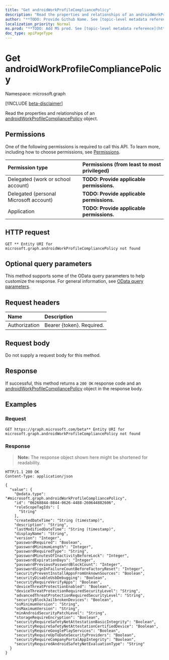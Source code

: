 ```yaml
---
title: "Get androidWorkProfileCompliancePolicy"
description: "Read the properties and relationships of an androidWorkProfileCompliancePolicy object."
author: "**TODO: Provide Github Name. See [topic-level metadata reference](https://msgo.azurewebsites.net/add/document/guidelines/metadata.html#topic-level-metadata)**"
localization_priority: Normal
ms.prod: "**TODO: Add MS prod. See [topic-level metadata reference](https://msgo.azurewebsites.net/add/document/guidelines/metadata.html#topic-level-metadata)**"
doc_type: apiPageType
---
```


# Get androidWorkProfileCompliancePolicy
Namespace: microsoft.graph

[!INCLUDE [beta-disclaimer](../../includes/beta-disclaimer.md)]

Read the properties and relationships of an [androidWorkProfileCompliancePolicy](../resources/androidworkprofilecompliancepolicy.md) object.

## Permissions
One of the following permissions is required to call this API. To learn more, including how to choose permissions, see [Permissions](/graph/permissions-reference).

|Permission type|Permissions (from least to most privileged)|
|:---|:---|
|Delegated (work or school account)|**TODO: Provide applicable permissions.**|
|Delegated (personal Microsoft account)|**TODO: Provide applicable permissions.**|
|Application|**TODO: Provide applicable permissions.**|

## HTTP request

<!-- {
  "blockType": "ignored"
}
-->
``` http
GET ** Entity URI for microsoft.graph.androidWorkProfileCompliancePolicy not found
```

## Optional query parameters
This method supports some of the OData query parameters to help customize the response. For general information, see [OData query parameters](/graph/query-parameters).

## Request headers
|Name|Description|
|:---|:---|
|Authorization|Bearer {token}. Required.|

## Request body
Do not supply a request body for this method.

## Response

If successful, this method returns a `200 OK` response code and an [androidWorkProfileCompliancePolicy](../resources/androidworkprofilecompliancepolicy.md) object in the response body.

## Examples

### Request
<!-- {
  "blockType": "request",
  "name": "get_androidworkprofilecompliancepolicy"
}
-->
``` http
GET https://graph.microsoft.com/beta** Entity URI for microsoft.graph.androidWorkProfileCompliancePolicy not found
```


### Response
>**Note:** The response object shown here might be shortened for readability.
<!-- {
  "blockType": "response",
  "truncated": true,
  "@odata.type": "microsoft.graph.androidWorkProfileCompliancePolicy"
}
-->
``` http
HTTP/1.1 200 OK
Content-Type: application/json

{
  "value": {
    "@odata.type": "#microsoft.graph.androidWorkProfileCompliancePolicy",
    "id": "06268844-8844-0626-4488-260644882606",
    "roleScopeTagIds": [
      "String"
    ],
    "createdDateTime": "String (timestamp)",
    "description": "String",
    "lastModifiedDateTime": "String (timestamp)",
    "displayName": "String",
    "version": "Integer",
    "passwordRequired": "Boolean",
    "passwordMinimumLength": "Integer",
    "passwordRequiredType": "String",
    "passwordMinutesOfInactivityBeforeLock": "Integer",
    "passwordExpirationDays": "Integer",
    "passwordPreviousPasswordBlockCount": "Integer",
    "passwordSignInFailureCountBeforeFactoryReset": "Integer",
    "securityPreventInstallAppsFromUnknownSources": "Boolean",
    "securityDisableUsbDebugging": "Boolean",
    "securityRequireVerifyApps": "Boolean",
    "deviceThreatProtectionEnabled": "Boolean",
    "deviceThreatProtectionRequiredSecurityLevel": "String",
    "advancedThreatProtectionRequiredSecurityLevel": "String",
    "securityBlockJailbrokenDevices": "Boolean",
    "osMinimumVersion": "String",
    "osMaximumVersion": "String",
    "minAndroidSecurityPatchLevel": "String",
    "storageRequireEncryption": "Boolean",
    "securityRequireSafetyNetAttestationBasicIntegrity": "Boolean",
    "securityRequireSafetyNetAttestationCertifiedDevice": "Boolean",
    "securityRequireGooglePlayServices": "Boolean",
    "securityRequireUpToDateSecurityProviders": "Boolean",
    "securityRequireCompanyPortalAppIntegrity": "Boolean",
    "securityRequiredAndroidSafetyNetEvaluationType": "String"
  }
}
```


